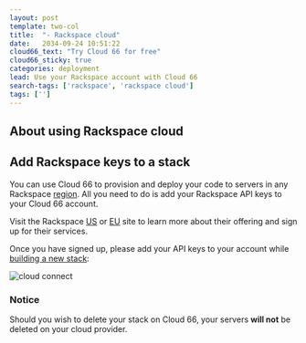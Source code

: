 ```yaml
---
layout: post
template: two-col
title:  "- Rackspace cloud"
date:   2034-09-24 10:51:22
cloud66_text: "Try Cloud 66 for free"
cloud66_sticky: true
categories: deployment
lead: Use your Rackspace account with Cloud 66
search-tags: ['rackspace', 'rackspace cloud']
tags: ['']
---
```


## About using Rackspace cloud
## Add Rackspace keys to a stack

You can use Cloud 66 to provision and deploy your code to servers in any Rackspace [region](/api/basics/instance-regions.html#rackspace). All you need to do is add your Rackspace API keys to your Cloud 66 account.

Visit the Rackspace <a href="https://manage.rackspacecloud.com/pages/Login.jsp" target="_blank">US</a> or <a href="https://mycloud.rackspace.co.uk" target="_blank">EU</a> site to learn more about their offering and sign up for their services.

Once you have signed up, please add your API keys to your account while [building a new stack](/getting-started/your-first-stack.html):

![cloud connect](http://cdn.cloud66.com/images/help/cloud_connect.png)

<div class="notice notice-warning">
    <h3>Notice</h3>
    <p>Should you wish to delete your stack on Cloud 66, your servers <b>will not</b> be deleted on your cloud provider.</p>
</div>